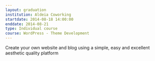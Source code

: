 ```yaml
---
layout: graduation
institution: Aldeia Coworking
startdate: 2014-08-18 14:00:00
enddate: 2014-08-21
type: Individual course
course: WordPress - Theme Development
---
```


Create your own website and blog using a simple, easy and excellent aesthetic quality platform